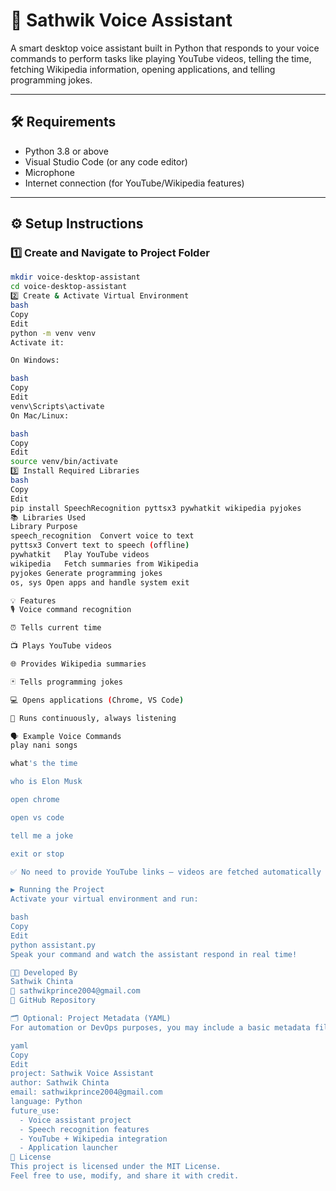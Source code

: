 # 🧠 Sathwik Voice Assistant

A smart desktop voice assistant built in Python that responds to your voice commands to perform tasks like playing YouTube videos, telling the time, fetching Wikipedia information, opening applications, and telling programming jokes.

---

## 🛠️ Requirements

- Python 3.8 or above  
- Visual Studio Code (or any code editor)  
- Microphone  
- Internet connection (for YouTube/Wikipedia features)

---

## ⚙️ Setup Instructions

### 1️⃣ Create and Navigate to Project Folder

```bash
mkdir voice-desktop-assistant
cd voice-desktop-assistant
2️⃣ Create & Activate Virtual Environment
bash
Copy
Edit
python -m venv venv
Activate it:

On Windows:

bash
Copy
Edit
venv\Scripts\activate
On Mac/Linux:

bash
Copy
Edit
source venv/bin/activate
3️⃣ Install Required Libraries
bash
Copy
Edit
pip install SpeechRecognition pyttsx3 pywhatkit wikipedia pyjokes
📚 Libraries Used
Library	Purpose
speech_recognition	Convert voice to text
pyttsx3	Convert text to speech (offline)
pywhatkit	Play YouTube videos
wikipedia	Fetch summaries from Wikipedia
pyjokes	Generate programming jokes
os, sys	Open apps and handle system exit

💡 Features
🎙️ Voice command recognition

⏰ Tells current time

📺 Plays YouTube videos

🌐 Provides Wikipedia summaries

🃏 Tells programming jokes

💻 Opens applications (Chrome, VS Code)

🔁 Runs continuously, always listening

🗣️ Example Voice Commands
play nani songs

what's the time

who is Elon Musk

open chrome

open vs code

tell me a joke

exit or stop

✅ No need to provide YouTube links – videos are fetched automatically based on voice input.

▶️ Running the Project
Activate your virtual environment and run:

bash
Copy
Edit
python assistant.py
Speak your command and watch the assistant respond in real time!

👨‍💻 Developed By
Sathwik Chinta
📧 sathwikprince2004@gmail.com
🔗 GitHub Repository

🗂️ Optional: Project Metadata (YAML)
For automation or DevOps purposes, you may include a basic metadata file like this:

yaml
Copy
Edit
project: Sathwik Voice Assistant
author: Sathwik Chinta
email: sathwikprince2004@gmail.com
language: Python
future_use:
  - Voice assistant project
  - Speech recognition features
  - YouTube + Wikipedia integration
  - Application launcher
📌 License
This project is licensed under the MIT License.
Feel free to use, modify, and share it with credit.
